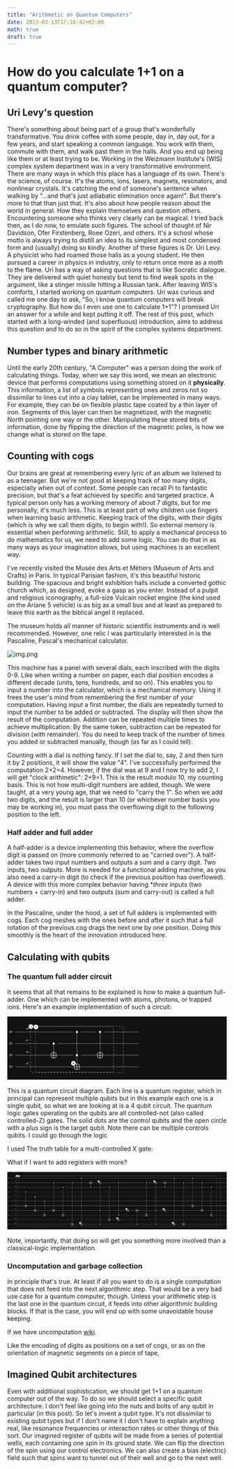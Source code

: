 ```yaml
---
title: "Arithmetic on Quantum Computers"
date: 2023-03-13T17:16:42+02:00
math: true
draft: true
---
```


# How do you calculate 1+1 on a quantum computer?

## Uri Levy's question
There's something about being part of a group that's wonderfully transformative. You drink coffee with some people, day in, day out, for a few years, and start speaking a common language. You work with them, commute with them, and walk past them in the halls. And you end up being like them or at least trying to be. 
Working in the Weizmann Institute's (WIS) complex system department was in a very transformative environment. There are many ways in which this place has a language of its own. There's the science, of course. It's the atoms, ions, lasers, magnets, resonators, and nonlinear crystals. It's catching the end of someone's sentence when walking by "...and that's just adiabatic elimination once again!". But there's more to that than just that. It's also about how people reason about the world in general. How they explain themselves and question others. 
Encountering someone who thinks very clearly can be magical. I tried back then, as I do now, to emulate such figures. The school of thought of Nir Davidson, Ofer Firstenberg, Roee Ozeri, and others. It's a school whose motto is always trying to distill an idea to its simplest and most condensed form and (usually) doing so kindly. 
Another of these figures is Dr. Uri Levy. A physicist who had roamed those halls as a young student. He then pursued a career in physics in industry, only to return once more as a moth to the flame. Uri has a way of asking questions that is like Socratic dialogue. They are delivered with quiet honesty but tend to find weak spots in the argument, like a stinger missile hitting a Russian tank. 
After leaving WIS's comforts, I started working on quantum computers. Uri was curious and called me one day to ask, "So, I know quantum computers will break cryptography. But how do I even use one to calculate 1+1"? I promised Uri an answer for a while and kept putting it off. The rest of this post, which started with a long-winded (and superfluous) introduction, aims to address this question and to do so in the spirit of the complex systems department. 

## Number types and binary arithmetic

Until the early 20th century, "A Computer" was a person doing the work of calculating things. Today, when we say this word, we mean an electronic device that performs computations using something stored on it **physically**. This information, a list of symbols representing ones and zeros not so dissimilar to lines cut into a clay tablet, can be implemented in many ways. For example, they can be on flexible plastic tape coated by a thin layer of iron. Segments of this layer can then be magnetized, with the magnetic North pointing one way or the other. Manipulating these stored bits of information, done by flipping the direction of the magnetic poles, is how we change what is stored on the tape.

## Counting with cogs

Our brains are great at remembering every lyric of an album we listened to as a teenager. But we're not good at keeping track of too many digits, especially when out of context. Some people can recall Pi to fantastic precision, but that's a feat achieved by specific and targeted practice. A typical person only has a working memory of about 7 digits, but for me personally, it's much less. This is at least part of why children use fingers when learning basic arithmetic. Keeping track of the digits, with their digits (which is why we call them digits, to begin with!).
So external memory is essential when performing arithmetic. Still, to apply a mechanical process to do mathematics for us, we need to add some logic. You can do that in as many ways as your imagination allows, but using machines is an excellent way. 

I've recently visited the Musée des Arts et Métiers (Museum of Arts and Crafts) in Paris. In typical Parisian fashion, it's this beautiful historic building. The spacious and bright exhibition halls include a converted gothic church which, as designed, evoke a gasp as you enter. Instead of a pulpit and religious iconography, a full-size Vulcain rocket engine (the kind used on the Ariane 5 vehicle) is as big as a small bus and at least as prepared to leave this earth as the biblical angel it replaced. 

The museum holds all manner of historic scientific instruments and is well recommended. However, one relic I was particularly interested in is the Pascaline, Pascal's mechanical calculator. 

![img.png](pascalino.png)

This machine has a panel with several dials, each inscribed with the digits 0-9. Like when writing a number on paper, each dial position encodes a different decade (units, tens, hundreds, and so on).
This enables you to input a number into the calculator, which is a mechanical memory. Using it frees the user's mind from remembering the first number of your computation. Having input a first number,  the dials are repeatedly turned to input the number to be added or subtracted. The display will then show the result of the computation. Addition can be repeated multiple times to achieve multiplication. By the same token, subtraction can be repeated for division (with remainder). You do need to keep track of the number of times you added or subtracted manually, though (as far as I could tell).

Counting with a dial is nothing fancy. If I set the dial to, say, 2 and then turn it by 2 positions, it will show the value "4". I've successfully performed the computation 2+2=4. However, if the dial was at 9 and I now try to add 2, I will get "clock arithmetic": 2+9=1. This is the result modulo 10, my counting basis. This is not how multi-digit numbers are added, though. We were taught, at a very young age, that we need to "carry the 1". So when we add two digits, and the result is larger than 10 (or whichever number basis you may be working in), you must pass the overflowing digit to the following position to the left.

### Half adder and full adder

A half-adder is a device implementing this behavior, where the overflow digit is passed on (more commonly referred to as "carried over"). A half-adder takes two input numbers and outputs a sum and a carry digit. Two inputs, two outputs. More is needed for a functional adding machine, as you also need a carry-in digit (to check if the previous position has overflowed). A device with this more complex behavior having **three* inputs (two numbers + carry-in) and two outputs (sum and carry-out) is called a full adder. 

In the Pascaline, under the hood, a set of full adders is implemented with cogs. Each cog meshes with the ones before and after it such that a full rotation of the previous cog drags the next one by one position. Doing this smoothly is the heart of the innovation introduced here. 

## Calculating with qubits


### The quantum full adder circuit

It seems that all that remains to be explained is how to make a quantum full-adder. One which can be implemented with atoms, photons, or trapped ions. Here's an example implementation of such a circuit:

![adder_classiq](adder_in_classiq.jpg)

This is a quantum circuit diagram. Each line is a quantum register, which in principal can represent multiple qubits but in this example each one is a single qubit, so what we are looking at is a 4 qubit circuit. The quantum logic gates operating on the qubits are all controlled-not (also called controlled-Z) gates. The solid dots are the control qubits and the open circle with a plus sign is the target qubit. Note there can be multiple controls qubits. I could go through the logic 

I used The truth table for a multi-controlled X gate: 



What if I want to add registers with more? 


![adder_classiq_3qb](classiq_adder_3qb.jpg)

Note, importantly, that doing so will get you something more involved than a classical-logic implementation. 

### Uncomputation and garbage collection

In principle that's true. At least if all you want to do is a single computation that does not feed into the next algorithmic step. That would be a very bad use case for a quantum computer, though. Unless your arithmetic step is the last one in the quantum circuit, it feeds into other algorithmic building blocks. If that is the case, you will end up with some unavoidable house keeping. 

If we have uncomputation [wiki](https://en.wikipedia.org/wiki/Uncomputation). 


Like the encoding of digits as positions on a set of cogs, or as on the orientation of magnetic segments on a piece of tape, 


## Imagined Qubit architectures

Even with additional sophistication, we should get 1+1 on a quantum computer out of the way. To do so we should select a specific qubit architecture. 
I don't feel like going into the nuts and bolts of any qubit in particular (in this post). So let's invent a qubit type. It's not dissimilar to existing qubit types but if I don't name it I don't have to explain anything real, like resonance frequencies or interaction rates or other things of this sort. Our imagined register of qubits will be made from a series of potential wells, each containing one spin in its ground state. We can flip the direction of the spin using our control electronics. We can also create a bias (electric) field such that spins want to tunnel out of their well and go to the next well. 




